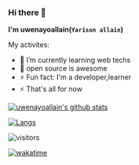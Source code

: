 ### Hi there 👋

**I'm  uwenayoallain(`Yarison allain`)**

My activites:
* 🌱 I’m currently learning web techs
* 👯 open source is awesome
* ⚡ Fun fact: I'm a developer,learner
* ⚡ That's all for now

[![uwenayoallain's github stats](https://github-readme-stats.vercel.app/api?username=uwenayoallain&show_icons=true&include_all_commits=true&count_private=true)](https://github.com/anuraghazra/github-readme-stats)

[![Langs](https://github-readme-stats.vercel.app/api/top-langs/?username=uwenayoallain&hide=Eagle&layout=compact)](https://github.com/anuraghazra/github-readme-stats)

![visitors](https://visitor-badge.glitch.me/badge?page_id=uwenayoallain.uwenayoallain)

[![wakatime](https://wakatime.com/badge/github/uwenayoallain/uwenayoallain.com.svg)](https://wakatime.com/badge/github/uwenayoallain/uwenayoallain.com)
